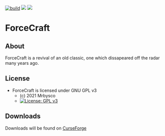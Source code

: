 [![build](https://github.com/Mrbysco/ForceCraft/actions/workflows/build.yml/badge.svg)](https://github.com/Mrbysco/ForceCraft/actions/workflows/build.yml) 
[![](http://cf.way2muchnoise.eu/versions/454802.svg)](https://www.curseforge.com/minecraft/mc-mods/forcecraft)
[![](https://modrinth-utils.vercel.app/api/badge/versions?id=Nwz7U1QT)](https://modrinth.com/mod/forcecraft)
# ForceCraft #

## About ##
ForceCraft is a revival of an old classic, one which dissapeared off the radar many years ago. 

## License ##
* ForceCraft is licensed under GNU GPL v3
  - (c) 2021 Mrbysco
  - [![License: GPL v3](https://img.shields.io/badge/License-GPLv3-blue.svg)](https://www.gnu.org/licenses/gpl-3.0)

## Downloads ##
Downloads will be found on [CurseForge](https://www.curseforge.com/minecraft/mc-mods/forcecraft)
